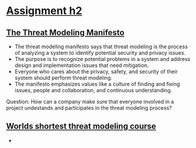 # [Assignment h2](https://terokarvinen.com/2024/information-security-2024-spring/#h2-should-tero-wear-a-helmet)  


## [The Threat Modeling Manifesto](https://www.threatmodelingmanifesto.org/)

- The threat modeling manifesto says that threat modeling is the process of analyzing a system to identify potential security and privacy issues.
- The purpose is to recognize potential problems in a system and address design and implementation issues that need mitigation.
- Everyone who cares about the privacy, safety, and security of their system should perform threat modeling.
- The manifesto emphasizes values like a culture of finding and fixing issues, people and collaboration, and continuous understanding.

Question: How can a company make sure that everyone involved in a project undestands and participates in the threat modeling process?

## [Worlds shortest threat modeling course](https://www.youtube.com/playlist?list=PLCVhBqLDKoOOZqKt74QI4pbDUnXSQo0nf)

- 
